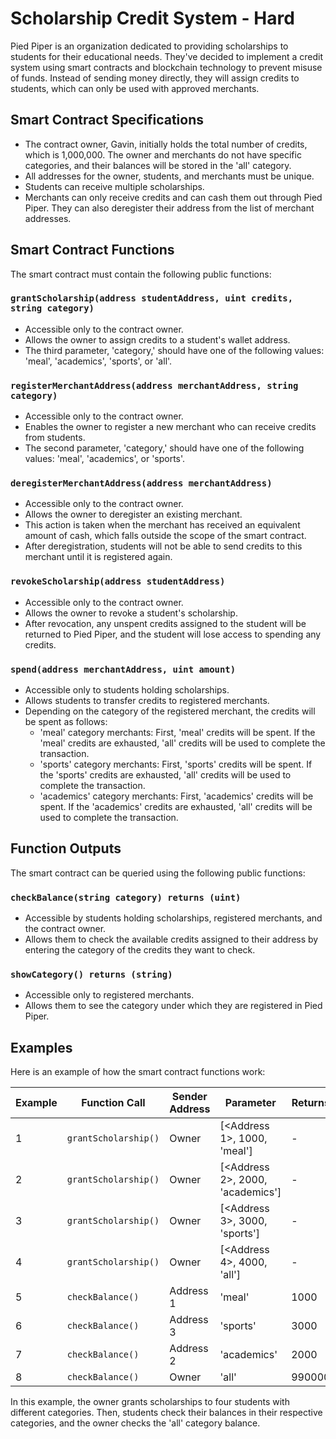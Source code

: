 # Scholarship Credit System - Hard

Pied Piper is an organization dedicated to providing scholarships to students for their educational needs. They've decided to implement a credit system using smart contracts and blockchain technology to prevent misuse of funds. Instead of sending money directly, they will assign credits to students, which can only be used with approved merchants.

## Smart Contract Specifications

- The contract owner, Gavin, initially holds the total number of credits, which is 1,000,000. The owner and merchants do not have specific categories, and their balances will be stored in the 'all' category.
- All addresses for the owner, students, and merchants must be unique.
- Students can receive multiple scholarships.
- Merchants can only receive credits and can cash them out through Pied Piper. They can also deregister their address from the list of merchant addresses.

## Smart Contract Functions

The smart contract must contain the following public functions:

### `grantScholarship(address studentAddress, uint credits, string category)`

- Accessible only to the contract owner.
- Allows the owner to assign credits to a student's wallet address.
- The third parameter, 'category,' should have one of the following values: 'meal', 'academics', 'sports', or 'all'.

### `registerMerchantAddress(address merchantAddress, string category)`

- Accessible only to the contract owner.
- Enables the owner to register a new merchant who can receive credits from students.
- The second parameter, 'category,' should have one of the following values: 'meal', 'academics', or 'sports'.

### `deregisterMerchantAddress(address merchantAddress)`

- Accessible only to the contract owner.
- Allows the owner to deregister an existing merchant.
- This action is taken when the merchant has received an equivalent amount of cash, which falls outside the scope of the smart contract.
- After deregistration, students will not be able to send credits to this merchant until it is registered again.

### `revokeScholarship(address studentAddress)`

- Accessible only to the contract owner.
- Allows the owner to revoke a student's scholarship.
- After revocation, any unspent credits assigned to the student will be returned to Pied Piper, and the student will lose access to spending any credits.

### `spend(address merchantAddress, uint amount)`

- Accessible only to students holding scholarships.
- Allows students to transfer credits to registered merchants.
- Depending on the category of the registered merchant, the credits will be spent as follows:
  - 'meal' category merchants: First, 'meal' credits will be spent. If the 'meal' credits are exhausted, 'all' credits will be used to complete the transaction.
  - 'sports' category merchants: First, 'sports' credits will be spent. If the 'sports' credits are exhausted, 'all' credits will be used to complete the transaction.
  - 'academics' category merchants: First, 'academics' credits will be spent. If the 'academics' credits are exhausted, 'all' credits will be used to complete the transaction.

## Function Outputs

The smart contract can be queried using the following public functions:

### `checkBalance(string category) returns (uint)`

- Accessible by students holding scholarships, registered merchants, and the contract owner.
- Allows them to check the available credits assigned to their address by entering the category of the credits they want to check.

### `showCategory() returns (string)`

- Accessible only to registered merchants.
- Allows them to see the category under which they are registered in Pied Piper.

## Examples

Here is an example of how the smart contract functions work:

| Example | Function Call        | Sender Address | Parameter                        | Returns |
| ------- | -------------------- | -------------- | -------------------------------- | ------- |
| 1       | `grantScholarship()` | Owner          | [<Address 1>, 1000, 'meal']      | -       |
| 2       | `grantScholarship()` | Owner          | [<Address 2>, 2000, 'academics'] | -       |
| 3       | `grantScholarship()` | Owner          | [<Address 3>, 3000, 'sports']    | -       |
| 4       | `grantScholarship()` | Owner          | [<Address 4>, 4000, 'all']       | -       |
| 5       | `checkBalance()`     | Address 1      | 'meal'                           | 1000    |
| 6       | `checkBalance()`     | Address 3      | 'sports'                         | 3000    |
| 7       | `checkBalance()`     | Address 2      | 'academics'                      | 2000    |
| 8       | `checkBalance()`     | Owner          | 'all'                            | 990000  |

In this example, the owner grants scholarships to four students with different categories. Then, students check their balances in their respective categories, and the owner checks the 'all' category balance.
